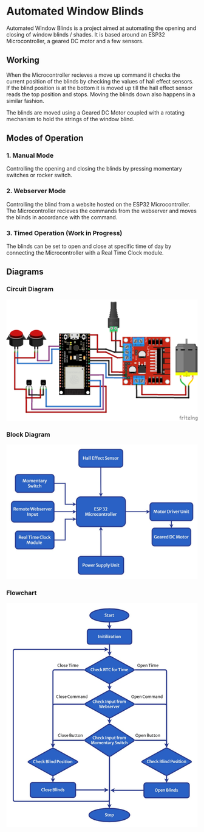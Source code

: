# Automated Window Blinds

Automated Window Blinds is a project aimed at automating the opening and closing of window blinds / shades. It is based around an ESP32 Microcontroller, a geared DC motor and a few sensors.

## Working
When the Microcontroller recieves a move up command it checks the current position of the blinds by checking the values of hall effect sensors. If the blind position is at the bottom it is moved up till the hall effect sensor reads the top position and stops. Moving the blinds down also happens in a similar fashion.

The blinds are moved using a Geared DC Motor coupled with a rotating mechanism to hold the strings of the window blind.

## Modes of Operation
### 1. Manual Mode
Controlling the opening and closing the blinds by pressing momentary switches or rocker switch. 

### 2. Webserver Mode
Controlling the blind from a website hosted on the ESP32 Microcontroller. The Microcontroller recieves the commands from the webserver and moves the blinds in accordance with the command.

### 3. Timed Operation (Work in Progress)
The blinds can be set to open and close at specific time of day by connecting the Microcontroller with a Real Time Clock module.

## Diagrams
### Circuit Diagram
![Circuit Diagram of Automated Window Blinds](/diagrams/Automated%20Blinds%20v1.1_bb.png)
### Block Diagram
![Block Diagram of Automated Window Blinds](/diagrams/Block%20Diagram.jpg)
### Flowchart
![Flowchart of Automated Window Blinds](/diagrams/Flowchart.jpg)